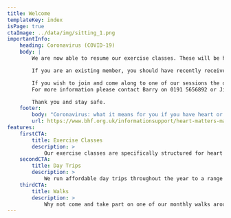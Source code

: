 ```yaml
---
title: Welcome
templateKey: index
isPage: true
ctaImage: ../data/img/sitting_1.png
importantInfo:
    heading: Coronavirus (COVID-19)
    body: |
        We are now able to resume our exercise classes. These will be held observing Covid-19 Health and Safety restrictions.

        If you are an existing member, you should have recently received a letter or email telling you of the new restrictions and a contact number to book your session.

        If you wish to join and come along to one of our sessions the details, including times, are on the Exercise Classes page.
        For more information please contact Barry on 0191 5656892 or Jim on 0191 5226750.

        Thank you and stay safe.
    footer:
        body: "Coronavirus: what it means for you if you have heart or circulatory disease."
        url: https://www.bhf.org.uk/informationsupport/heart-matters-magazine/news/coronavirus-and-your-health
features:
    firstCTA:
        title: Exercise Classes
        description: >
            Our exercise classes are specifically structured for heart patients that you can either attend alone or with a partner/carer. Try out our range of specially-selected exercises on a selection of machines and activities. Find out more information about the classes here. 
    secondCTA:
        title: Day Trips
        description: >
            We run affordable day trips throughout the year to a range of places, favourites include The Lake District, Whitby and The Yorkshire Dales. On our trips we can either travel around the location as a group or go your own way.
    thirdCTA:
        title: Walks
        description: >
            Why not come and take part on one of our monthly walks around the region? It's a great way to socialise and exercise in a different way to the classes. Some popular walks include riverside, history, and woodland walks 0 There's something for everyone!
---
```

